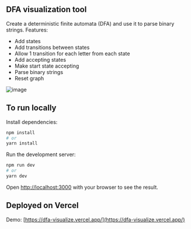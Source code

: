 ## DFA visualization tool

Create a deterministic finite automata (DFA) and use it to parse binary strings.
Features:

- Add states
- Add transitions between states
- Allow 1 transition for each letter from each state
- Add accepting states
- Make start state accepting
- Parse binary strings
- Reset graph 

![image](https://user-images.githubusercontent.com/1809691/146102660-4670b1f4-54f3-40cc-8129-5c91837bfec8.png)


## To run locally

Install dependencies:

```bash
npm install
# or
yarn install
```

Run the development server:

```bash
npm run dev
# or
yarn dev
```

Open [http://localhost:3000](http://localhost:3000) with your browser to see the result.

## Deployed on Vercel

Demo: [https://dfa-visualize.vercel.app/](https://dfa-visualize.vercel.app/)
